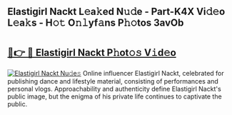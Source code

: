 ## Elastigirl Nackt L𝚎a𝚔ed N𝚞𝚍e - Part-K4X Vi𝚍𝚎o L𝚎a𝚔s - H𝚘𝚝 O𝚗𝚕yf𝚊ns P𝚑𝚘tos 3avOb

# <h2><a href="http://kfcqh6e.oniu.top/?m=Elastigirl+Nackt">🔗👉 🔴 Elastigirl Nackt P𝚑ot𝚘𝚜 V𝚒d𝚎o</a></h2>

[![Elastigirl Nackt Nu𝚍e𝚜](https://i.imgur.com/0qMVB7G.gif)](http://kfcqh6e.oniu.top/?m=Elastigirl+Nackt)
Online influencer Elastigirl Nackt, celebrated for publishing dance and lifestyle material, consisting of performances and personal vlogs. Approachability and authenticity define Elastigirl Nackt's public image, but the enigma of his private life continues to captivate the public.  
